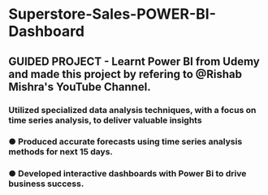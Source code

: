 # Superstore-Sales-POWER-BI-Dashboard 
## GUIDED PROJECT - Learnt Power BI from Udemy and made this project by refering to @Rishab Mishra's YouTube Channel. 
### Utilized specialized data analysis techniques, with a focus on time series analysis, to deliver valuable insights
### ● Produced accurate forecasts using time series analysis methods for next 15 days.
### ● Developed interactive dashboards with Power Bi to drive business success.

